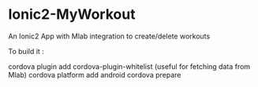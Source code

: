 # Ionic2-MyWorkout
An Ionic2 App with Mlab integration to create/delete workouts

To build it :

cordova plugin add cordova-plugin-whitelist (useful for fetching data from Mlab)
cordova platform add android
cordova prepare